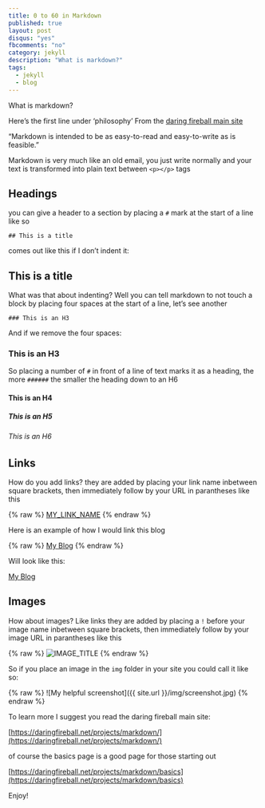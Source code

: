 ```yaml
---
title: 0 to 60 in Markdown
published: true
layout: post
disqus: "yes"
fbcomments: "no"
category: jekyll
description: "What is markdown?"
tags: 
  - jekyll
  - blog
---
```



What is markdown?

Here’s the first line under ‘philosophy’ From the [daring fireball main site](https://daringfireball.net/projects/markdown/syntax) 

“Markdown is intended to be as easy-to-read and easy-to-write as is feasible.”

Markdown is very much like an old email, you just write normally and your text is transformed into plain text between `<p></p>` tags

## Headings

you can give a header to a section by placing a `#` mark at the start of a line like so

    ## This is a title

comes out like this if I don’t indent it:

## This is a title

What was that about indenting?  Well you can tell markdown to not touch a block by placing four spaces at the start of a line, let’s see another

    ### This is an H3

And if we remove the four spaces:

### This is an H3

So placing a number of `#` in front of a line of text marks it as a heading, the more `######` the smaller the heading down to an H6

#### This is an H4
##### This is an H5
###### This is an H6

## Links

How do you add links? they are added by placing your link name inbetween square brackets, then immediately follow by your URL in parantheses like this

{% raw  %}
    [MY_LINK_NAME](http://example.com/)
{% endraw  %}

Here is an example of how I would link this blog

{% raw  %}
    [My Blog](http://joshuacox.github.io/)
{% endraw  %}

Will look like this:

[My Blog](http://joshuacox.github.io/)

## Images

How about images? Like links they are added by placing a `!` before your image name inbetween square brackets, then immediately follow by your image URL in parantheses like this

{% raw  %}
    ![IMAGE_TITLE](PICTURE_URL)
{% endraw  %}

So if you place an image in the `img` folder in your site you could call it like so:

{% raw  %}
    ![My helpful screenshot]({{ site.url }}/img/screenshot.jpg)
{% endraw  %}

To learn more I suggest you read the daring fireball main site:

[https://daringfireball.net/projects/markdown/](https://daringfireball.net/projects/markdown/)

of course the basics page is a good page for those starting out

[https://daringfireball.net/projects/markdown/basics](https://daringfireball.net/projects/markdown/basics)

Enjoy!
